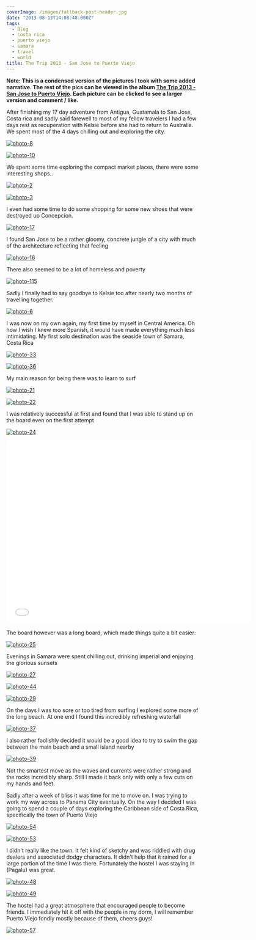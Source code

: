```yaml
---
coverImage: /images/fallback-post-header.jpg
date: "2013-08-13T14:08:48.000Z"
tags:
  - Blog
  - costa rica
  - puerto viejo
  - samara
  - travel
  - world
title: The Trip 2013 - San Jose to Puerto Viejo
---
```


**Note: This is a condensed version of the pictures I took with some added narrative. The rest of the pics can be viewed in the album [The Trip 2013 - San Jose to Puerto Viejo](https://www.facebook.com/media/set/?set=a.10151813853231031.1073741843.593661030&type=1&l=0b304b75a9). Each picture can be clicked to see a larger version and comment / like.**

<!-- more -->

After finishing my 17 day adventure from Antigua, Guatamala to San Jose, Costa rica and sadly said farewell to most of my fellow travelers I had a few days rest as recuperation with Kelsie before she had to return to Australia. We spent most of the 4 days chilling out and exploring the city.

[![photo-8](/wp-content/uploads/2013/08/photo-812.jpg)](https://www.facebook.com/photo.php?fbid=10151813854751031&set=a.10151813853231031.1073741843.593661030&type=3&theater)

[![photo-10](/wp-content/uploads/2013/08/photo-1010.jpg)](https://www.facebook.com/photo.php?fbid=10151813855066031&set=a.10151813853231031.1073741843.593661030&type=3&theater)

We spent some time exploring the compact market places, there were some interesting shops..

[![photo-2](/wp-content/uploads/2013/08/photo-212.jpg)](https://www.facebook.com/photo.php?fbid=10151813853811031&set=a.10151813853231031.1073741843.593661030&type=3&theater)

[![photo-3](/wp-content/uploads/2013/08/photo-312.jpg)](https://www.facebook.com/photo.php?fbid=10151813853926031&set=a.10151813853231031.1073741843.593661030&type=3&theater)

I even had some time to do some shopping for some new shoes that were destroyed up Concepcion.

[![photo-17](/wp-content/uploads/2013/08/photo-172.jpg)](https://www.facebook.com/photo.php?fbid=10151813855606031&set=a.10151813853231031.1073741843.593661030&type=3&theater)

I found San Jose to be a rather gloomy, concrete jungle of a city with much of the architecture reflecting that feeling

[![photo-16](/wp-content/uploads/2013/08/photo-162.jpg)](https://www.facebook.com/photo.php?fbid=10151813855596031&set=a.10151813853231031.1073741843.593661030&type=3&theater)

There also seemed to be a lot of homeless and poverty

[![photo-115](/wp-content/uploads/2013/08/photo-115.jpg)](https://www.facebook.com/photo.php?fbid=10151813855341031&set=a.10151813853231031.1073741843.593661030&type=3&theater)

Sadly I finally had to say goodbye to Kelsie too after nearly two months of travelling together.

[![photo-6](/wp-content/uploads/2013/08/photo-612.jpg)](https://www.facebook.com/photo.php?fbid=10151813854341031&set=a.10151813853231031.1073741843.593661030&type=3&theater)

I was now on my own again, my first time by myself in Central America. Oh how I wish I knew more Spanish, it would have made everything much less intimidating. My first solo destination was the seaside town of Samara, Costa Rica

[![photo-33](/wp-content/uploads/2013/08/photo-332.jpg)](https://www.facebook.com/photo.php?fbid=10151813857936031&set=a.10151813853231031.1073741843.593661030&type=3&theater)

[![photo-36](/wp-content/uploads/2013/08/photo-362.jpg)](https://www.facebook.com/photo.php?fbid=10151813858241031&set=a.10151813853231031.1073741843.593661030&type=3&theater)

My main reason for being there was to learn to surf

[![photo-21](/wp-content/uploads/2013/08/photo-213.jpg)](https://www.facebook.com/photo.php?fbid=10151813856511031&set=a.10151813853231031.1073741843.593661030&type=3&theater)

[![photo-22](/wp-content/uploads/2013/08/photo-222.jpg)](https://www.facebook.com/photo.php?fbid=10151813856501031&set=a.10151813853231031.1073741843.593661030&type=3&theater)

I was relatively successful at first and found that I was able to stand up on the board even on the first attempt

[![photo-24](/wp-content/uploads/2013/08/photo-242.jpg)](https://www.facebook.com/photo.php?fbid=10151813856891031&set=a.10151813853231031.1073741843.593661030&type=3&theater)

<iframe width="640" height="480" src="//www.youtube.com/embed/bZDl5EPX2vQ" frameborder="0" allowfullscreen></iframe>

The board however was a long board, which made things quite a bit easier:

[![photo-25](/wp-content/uploads/2013/08/photo-252.jpg)](https://www.facebook.com/photo.php?fbid=10151813857001031&set=a.10151813853231031.1073741843.593661030&type=3&theater)

Evenings in Samara were spent chilling out, drinking imperial and enjoying the glorious sunsets

[![photo-27](/wp-content/uploads/2013/08/photo-272.jpg)](https://www.facebook.com/photo.php?fbid=10151813857131031&set=a.10151813853231031.1073741843.593661030&type=3&theater)

[![photo-44](/wp-content/uploads/2013/08/photo-442.jpg)](https://www.facebook.com/photo.php?fbid=10151813859226031&set=a.10151813853231031.1073741843.593661030&type=3&theater)

[![photo-29](/wp-content/uploads/2013/08/photo-292.jpg)](https://www.facebook.com/photo.php?fbid=10151813857476031&set=a.10151813853231031.1073741843.593661030&type=3&theater)

On the days I was too sore or too tired from surfing I explored some more of the long beach. At one end I found this incredibly refreshing waterfall

[![photo-37](/wp-content/uploads/2013/08/photo-372.jpg)](https://www.facebook.com/photo.php?fbid=10151813858651031&set=a.10151813853231031.1073741843.593661030&type=3&theater)

I also rather foolishly decided it would be a good idea to try to swim the gap between the main beach and a small island nearby

[![photo-39](/wp-content/uploads/2013/08/photo-392.jpg)](https://www.facebook.com/photo.php?fbid=10151813858721031&set=a.10151813853231031.1073741843.593661030&type=3&theater)

Not the smartest move as the waves and currents were rather strong and the rocks incredibly sharp. Still I made it back only with only a few cuts on my hands and feet.

Sadly after a week of bliss it was time for me to move on. I was trying to work my way across to Panama City eventually. On the way I decided I was going to spend a couple of days exploring the Caribbean side of Costa Rica, specifically the town of Puerto Viejo

[![photo-54](/wp-content/uploads/2013/08/photo-542.jpg)](https://www.facebook.com/photo.php?fbid=10151813860201031&set=a.10151813853231031.1073741843.593661030&type=3&theater)

[![photo-53](/wp-content/uploads/2013/08/photo-532.jpg)](https://www.facebook.com/photo.php?fbid=10151813860061031&set=a.10151813853231031.1073741843.593661030&type=3&theater)

I didn't really like the town. It felt kind of sketchy and was riddled with drug dealers and associated dodgy characters. It didn't help that it rained for a large portion of the time I was there. Fortunately the hostel I was staying in (Pagalu) was great.

[![photo-48](/wp-content/uploads/2013/08/photo-482.jpg)](https://www.facebook.com/photo.php?fbid=10151813859661031&set=a.10151813853231031.1073741843.593661030&type=3&theater)

[![photo-49](/wp-content/uploads/2013/08/photo-492.jpg)](https://www.facebook.com/photo.php?fbid=10151813859761031&set=a.10151813853231031.1073741843.593661030&type=3&theater)

The hostel had a great atmosphere that encouraged people to become friends. I immediately hit it off with the people in my dorm, I will remember Puerto Viejo fondly mostly because of them, cheers guys!

[![photo-57](/wp-content/uploads/2013/08/photo-572.jpg)](https://www.facebook.com/photo.php?fbid=10151813860426031&set=a.10151813853231031.1073741843.593661030&type=3&theater)
